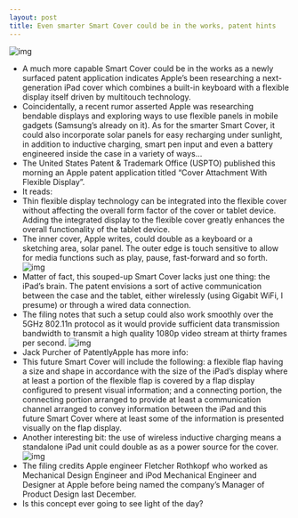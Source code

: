 ```yaml
---
layout: post
title: Even smarter Smart Cover could be in the works, patent hints
---
```

![img](http://media.idownloadblog.com/wp-content/uploads/2012/08/Apple-patent-smarter-Smart-Cover.jpg)
* A much more capable Smart Cover could be in the works as a newly surfaced patent application indicates Apple’s been researching a next-generation iPad cover which combines a built-in keyboard with a flexible display itself driven by multitouch technology.
* Coincidentally, a recent rumor asserted Apple was researching bendable displays and exploring ways to use flexible panels in mobile gadgets (Samsung’s already on it). As for the smarter Smart Cover, it could also incorporate solar panels for easy recharging under sunlight, in addition to inductive charging, smart pen input and even a battery engineered inside the case in a variety of ways…
* The United States Patent & Trademark Office (USPTO) published this morning an Apple patent application titled “Cover Attachment With Flexible Display”.
* It reads:
* Thin flexible display technology can be integrated into the flexible cover without affecting the overall form factor of the cover or tablet device. Adding the integrated display to the flexible cover greatly enhances the overall functionality of the tablet device.
* The inner cover, Apple writes, could double as a keyboard or a sketching area, solar panel. The outer edge is touch sensitive to allow for media functions such as play, pause, fast-forward and so forth.
![img](http://media.idownloadblog.com/wp-content/uploads/2012/08/Apple-patent-smarter-Smart-Cover-002.jpg)
* Matter of fact, this souped-up Smart Cover lacks just one thing: the iPad’s brain. The patent envisions a sort of active communication between the case and the tablet, either wirelessly (using Gigabit WiFi, I presume) or through a wired data connection.
* The filing notes that such a setup could also work smoothly over the 5GHz 802.11n protocol as it would provide sufficient data transmission bandwidth to transmit a high quality 1080p video stream at thirty frames per second.
![img](http://media.idownloadblog.com/wp-content/uploads/2012/08/Apple-patent-smarter-Smart-Cover-004.jpg)
* Jack Purcher of PatentlyApple has more info:
* This future Smart Cover will include the following: a flexible flap having a size and shape in accordance with the size of the iPad’s display where at least a portion of the flexible flap is covered by a flap display configured to present visual information; and a connecting portion, the connecting portion arranged to provide at least a communication channel arranged to convey information between the iPad and this future Smart Cover where at least some of the information is presented visually on the flap display.
* Another interesting bit: the use of wireless inductive charging means a standalone iPad unit could double as as a power source for the cover.
![img](http://media.idownloadblog.com/wp-content/uploads/2012/08/Apple-patent-smarter-Smart-Cover-001.jpg)
* The filing credits Apple engineer Fletcher Rothkopf who worked as Mechanical Design Engineer and iPod Mechanical Engineer and Designer at Apple before being named the company’s Manager of Product Design last December.
* Is this concept ever going to see light of the day?

